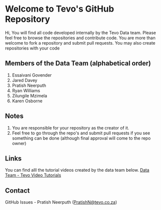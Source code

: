 # Welcome to Tevo's GitHub Repository

Hi,
You will find all code developed internally by the Tevo Data team. Please feel free to browse the repositories and contribute code. You are more than welcome to fork a repository and submit pull requests. You may also create repositories with your code


## Members of the Data Team (alphabetical order)

1. Essaivani Govender
2. Jared Davey
3. Pratish Neerputh
4. Ryan Williams
5. Zilungile Mzimela
6. Karen Osborne

## Notes
1. You are responsible for your repository as the creator of it. 
2. Feel free to go through the repo's and submit pull requests if you see something can be done (although final approval will come to the repo owner)

## Links
You can find alll the tutorial videos created by the data team below.
[Data Team - Tevo Video Tutorials](https://tevosa.sharepoint.com/sites/DataTeam/Tevo%20Video%20Tutorials/Forms/AllItems.aspx)

## Contact
GitHub Issues - Pratish Neerputh (PratishN@tevo.co.za)
